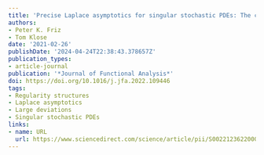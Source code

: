 ```yaml
---
title: 'Precise Laplace asymptotics for singular stochastic PDEs: The case of 2D gPAM'
authors:
- Peter K. Friz
- Tom Klose
date: '2021-02-26'
publishDate: '2024-04-24T22:38:43.378657Z'
publication_types:
- article-journal
publication: '*Journal of Functional Analysis*'
doi: https://doi.org/10.1016/j.jfa.2022.109446
tags:
- Regularity structures
- Laplace asymptotics
- Large deviations
- Singular stochastic PDEs
links:
- name: URL
  url: https://www.sciencedirect.com/science/article/pii/S0022123622000660
---
```


